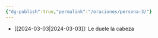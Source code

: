 ```yaml
---
{"dg-publish":true,"permalink":"/oraciones/persona-3/"}
---
```



- [[2024-03-03\|2024-03-03]]: Le duele la cabeza
